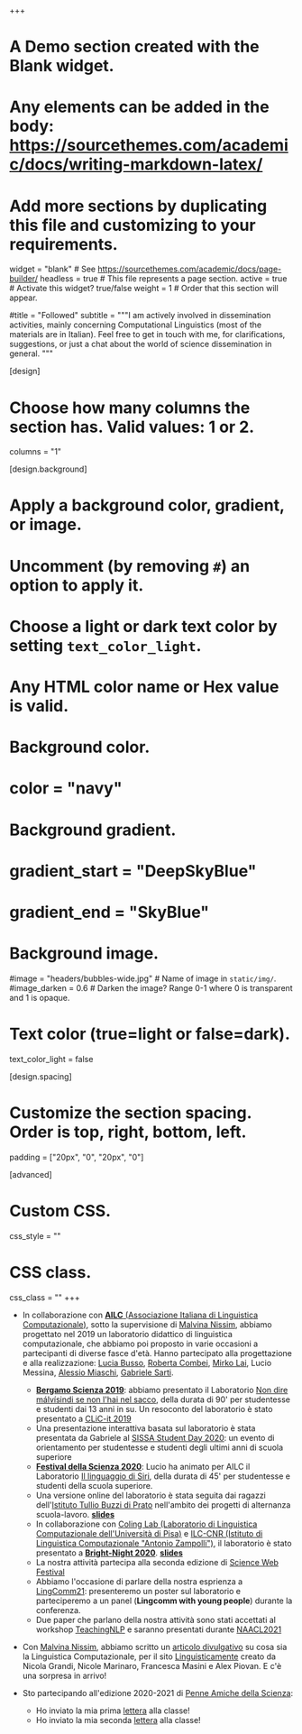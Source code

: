 +++
# A Demo section created with the Blank widget.
# Any elements can be added in the body: https://sourcethemes.com/academic/docs/writing-markdown-latex/
# Add more sections by duplicating this file and customizing to your requirements.

widget = "blank"  # See https://sourcethemes.com/academic/docs/page-builder/
headless = true  # This file represents a page section.
active = true  # Activate this widget? true/false
weight = 1  # Order that this section will appear.

#title = "Followed"
subtitle = """I am actively involved in dissemination activities, mainly concerning Computational Linguistics (most of the materials are in Italian).
Feel free to get in touch with me, for clarifications, suggestions, or just a chat about the world of science dissemination in general.
"""

[design]
  # Choose how many columns the section has. Valid values: 1 or 2.
  columns = "1"

[design.background]
  # Apply a background color, gradient, or image.
  #   Uncomment (by removing `#`) an option to apply it.
  #   Choose a light or dark text color by setting `text_color_light`.
  #   Any HTML color name or Hex value is valid.

  # Background color.
  # color = "navy"
  
  # Background gradient.
  # gradient_start = "DeepSkyBlue"
  # gradient_end = "SkyBlue"
  
  # Background image.
  #image = "headers/bubbles-wide.jpg"  # Name of image in `static/img/`.
  #image_darken = 0.6  # Darken the image? Range 0-1 where 0 is transparent and 1 is opaque.

  # Text color (true=light or false=dark).
  text_color_light = false

[design.spacing]
  # Customize the section spacing. Order is top, right, bottom, left.
  padding = ["20px", "0", "20px", "0"]

[advanced]
 # Custom CSS. 
 css_style = ""
 
 # CSS class.
 css_class = ""
+++


- In collaborazione con [**AILC** (Associazione Italiana di Linguistica Computazionale)](http://www.ai-lc.it/), sotto la supervisione di [Malvina Nissim](https://malvinanissim.github.io/), abbiamo progettato nel 2019 un laboratorio didattico di linguistica computazionale, che abbiamo poi proposto in varie occasioni a partecipanti di diverse fasce d'età. Hanno partecipato alla progettazione e alla realizzazione: [Lucia Busso](https://research.aston.ac.uk/en/persons/lucia-busso), [Roberta Combei](https://twitter.com/robertacombei), [Mirko Lai](http://www.di.unito.it/~lai/), Lucio Messina, [Alessio Miaschi](http://pages.di.unipi.it/miaschi/), [Gabriele Sarti](https://gsarti.com/).
	- [**Bergamo Scienza 2019**](https://www.bergamoscienza.it/): abbiamo presentato il Laboratorio [Non dire málvísindi se non l'hai nel sacco](https://festival.bergamoscienza.it/it/calendario/53605/non-dire-m-lv-sindi-se-non-l-hai-nel-sacco?fbclid=IwAR1ULbVscgBjo0_qdO1HbVJMMLMEsnteJNwINNHbJw4IeFMqv4n5UFWdfGQ), della durata di 90' per studentesse e studenti dai 13 anni in su. Un resoconto del laboratorio è stato presentato a [CLiC-it 2019](https://docs.google.com/presentation/d/1BdI4O2joVz_egEzoTHpLjsSCRKZCPD_mFihHmMK9QgI/edit?usp=sharing)
	- Una presentazione interattiva basata sul laboratorio è stata presentata da Gabriele al [SISSA Student Day 2020](https://www.sissa.it/it/calendar-event/student-day-2020): un evento di orientamento per studentesse e studenti degli ultimi anni di scuola superiore
	- [**Festival della Scienza 2020**](http://www.festivalscienza.it/site/home.html): Lucio ha animato per AILC il Laboratorio [Il linguaggio di Siri](http://www.festivalscienza.it/site/home/programma-scuole/il-linguaggio-di-siri.html), della durata di 45' per studentesse e studenti della scuola superiore.
	- Una versione online del laboratorio è stata seguita dai ragazzi dell'[Istituto Tullio Buzzi di Prato](https://www.tulliobuzzi.edu.it/) nell'ambito dei progetti di alternanza scuola-lavoro. [**slides**](https://bit.ly/ailc-buzzi)
	- In collaborazione con [Coling Lab (Laboratorio di Linguistica Computazionale dell'Università di Pisa)](http://colinglab.humnet.unipi.it/) e [ILC-CNR (Istituto di Linguistica Computazionale "Antonio Zampolli")](http://www.ilc.cnr.it/), il laboratorio è stato presentato a [**Bright-Night 2020**](https://www.bright-night.it/ehi-siri-che-cose-la-linguistica-computazionale/). [**slides**](https://bit.ly/ailc-bright)
	- La nostra attività partecipa alla seconda edizione di [Science Web Festival](https://www.sciencewebfestival.it/)
	- Abbiamo l'occasione di parlare della nostra esprienza a [LingComm21](https://lingcomm.org/conference/): presenteremo un poster sul laboratorio e parteciperemo a un panel (**Lingcomm with young people**) durante la conferenza.
	- Due paper che parlano della nostra attività sono stati accettati al workshop [TeachingNLP](https://sites.google.com/view/teaching-nlp-workshop/) e saranno presentati durante [NAACL2021](https://2021.naacl.org/)

- Con [Malvina Nissim](https://malvinanissim.github.io/), abbiamo scritto un [articolo divulgativo](https://www.linguisticamente.org/ma-un-computer-mi-capisce-cose-e-a-cosa-serve-la-linguistica-computazionale/) su cosa sia la Linguistica Computazionale, per il sito [Linguisticamente](https://www.linguisticamente.org/) creato da Nicola Grandi, Nicole Marinaro, Francesca Masini e Alex Piovan. E c'è una sorpresa in arrivo!


- Sto partecipando all'edizione 2020-2021 di [Penne Amiche della Scienza](https://sites.google.com/view/penne-amiche-della-scienza/home?authuser=0):
	- Ho inviato la mia prima [lettera](../files/Novembre.pdf) alla classe! 
	- Ho inviato la mia seconda [lettera](../files/Gennaio.pdf) alla classe! 



